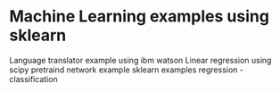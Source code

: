 # Machine Learning examples using sklearn
Language translator example using ibm watson
Linear regression using scipy
pretraind network example
sklearn examples regression - classification
